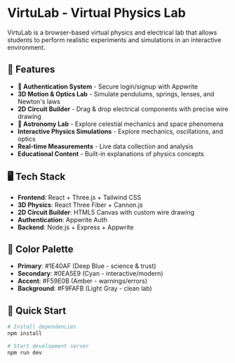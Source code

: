 # VirtuLab - Virtual Physics Lab

VirtuLab is a browser-based virtual physics and electrical lab that allows students to perform realistic experiments and simulations in an interactive environment.

## 🚀 Features

- **🔐 Authentication System** - Secure login/signup with Appwrite
- **3D Motion & Optics Lab** - Simulate pendulums, springs, lenses, and Newton's laws
- **2D Circuit Builder** - Drag & drop electrical components with precise wire drawing
- **🌌 Astronomy Lab** - Explore celestial mechanics and space phenomena
- **Interactive Physics Simulations** - Explore mechanics, oscillations, and optics
- **Real-time Measurements** - Live data collection and analysis
- **Educational Content** - Built-in explanations of physics concepts

## 🖥️ Tech Stack

- **Frontend**: React + Three.js + Tailwind CSS
- **3D Physics**: React Three Fiber + Cannon.js
- **2D Circuit Builder**: HTML5 Canvas with custom wire drawing
- **Authentication**: Appwrite Auth
- **Backend**: Node.js + Express + Appwrite

## 🎯 Color Palette

- **Primary**: #1E40AF (Deep Blue - science & trust)
- **Secondary**: #0EA5E9 (Cyan - interactive/modern)  
- **Accent**: #F59E0B (Amber - warnings/errors)
- **Background**: #F9FAFB (Light Gray - clean lab)

## 🚀 Quick Start

```bash
# Install dependencies
npm install

# Start development server
npm run dev
```
